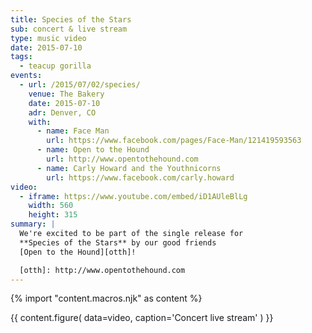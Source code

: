 ```yaml
---
title: Species of the Stars
sub: concert & live stream
type: music video
date: 2015-07-10
tags:
  - teacup gorilla
events:
  - url: /2015/07/02/species/
    venue: The Bakery
    date: 2015-07-10
    adr: Denver, CO
    with:
      - name: Face Man
        url: https://www.facebook.com/pages/Face-Man/121419593563
      - name: Open to the Hound
        url: http://www.opentothehound.com
      - name: Carly Howard and the Youthnicorns
        url: https://www.facebook.com/carly.howard
video:
  - iframe: https://www.youtube.com/embed/iD1AUleBlLg
    width: 560
    height: 315
summary: |
  We're excited to be part of the single release for
  **Species of the Stars** by our good friends
  [Open to the Hound][otth]!

  [otth]: http://www.opentothehound.com
---
```


{% import "content.macros.njk" as content %}

{{ content.figure(
  data=video,
  caption='Concert live stream'
) }}

